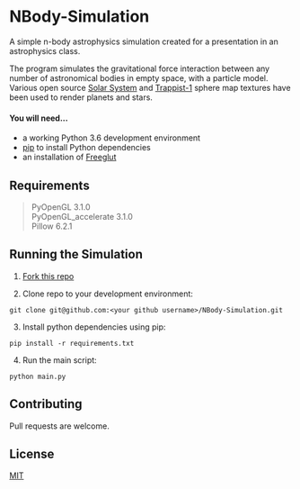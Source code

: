 # NBody-Simulation
A simple n-body astrophysics simulation created for a presentation in an astrophysics class. 

The program simulates the gravitational force interaction between any number of astronomical bodies in empty space, with a particle model. Various open source [Solar System](https://www.solarsystemscope.com/textures/) and [Trappist-1](https://informal.jpl.nasa.gov/museum/content/trappist-1-exoplanet-surfaces-noaa-science-sphere) sphere map textures have been used to render planets and stars.

#### You will need...

* a working Python 3.6 development environment
* [pip](https://pip.pypa.io/en/latest/installing.html) to install Python dependencies
* an installation of [Freeglut](http://freeglut.sourceforge.net/)

## Requirements

> PyOpenGL 3.1.0  
> PyOpenGL_accelerate 3.1.0  
> Pillow 6.2.1

## Running the Simulation
1. [Fork this repo](https://github.com/JaedenBardati/NBody-Simulation/fork)

2. Clone repo to your development environment:
```
git clone git@github.com:<your github username>/NBody-Simulation.git
```

3. Install python dependencies using pip:
```
pip install -r requirements.txt
```

4. Run the main script:
```
python main.py
```

## Contributing

Pull requests are welcome.

## License
[MIT](https://choosealicense.com/licenses/mit/)
